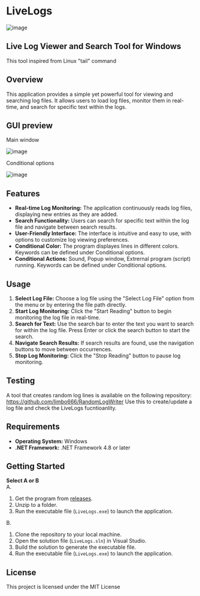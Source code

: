 # LiveLogs
![image](https://github.com/limbo666/LiveLogs/assets/331155/df2efe86-229a-49c1-99ce-32d22ab8ecda)

## Live Log Viewer and Search Tool for Windows
This tool inspired from Linux "tail" command 

## Overview
This application provides a simple yet powerful tool for viewing and searching log files. It allows users to load log files, monitor them in real-time, and search for specific text within the logs.

## GUI preview
Main window

![image](https://github.com/limbo666/LiveLogs/assets/331155/b46027ad-840d-4aa8-a65f-c75e8040b915)

Conditional options

![image](https://github.com/limbo666/LiveLogs/assets/331155/d82d7a31-db53-40c4-b094-81e3426ea2ce)




## Features
- **Real-time Log Monitoring:** The application continuously reads log files, displaying new entries as they are added.
- **Search Functionality:** Users can search for specific text within the log file and navigate between search results.
- **User-Friendly Interface:** The interface is intuitive and easy to use, with options to customize log viewing preferences.
- **Conditional Color:** The program displayes lines in different colors. Keywords can be defined under Conditional options.
- **Conditional Actions:** Sound, Popup window, Extrernal program (script) running. Keywords can be defined under Conditional options.

## Usage
1. **Select Log File:** Choose a log file using the "Select Log File" option from the menu or by entering the file path directly.
2. **Start Log Monitoring:** Click the "Start Reading" button to begin monitoring the log file in real-time.
3. **Search for Text:** Use the search bar to enter the text you want to search for within the log file. Press Enter or click the search button to start the search.
4. **Navigate Search Results:** If search results are found, use the navigation buttons to move between occurrences.
5. **Stop Log Monitoring:** Click the "Stop Reading" button to pause log monitoring.

## Testing
A tool that creates random log lines is available on the following repository: https://github.com/limbo666/RandomLogWriter
Use this to create/update a log file and check the LiveLogs fucntioanlity.

## Requirements
- **Operating System:** Windows
- **.NET Framework:** .NET Framework 4.8 or later

## Getting Started
**Select A or B** <br>
A.
1. Get the program from [releases](https://github.com/limbo666/LiveLogs/releases).
2. Unzip to a folder.
3. Run the executable file (`LiveLogs.exe`) to launch the application.

B.
1. Clone the repository to your local machine.
2. Open the solution file (`LiveLogs.sln`) in Visual Studio.
3. Build the solution to generate the executable file.
4. Run the executable file (`LiveLogs.exe`) to launch the application.

## License
This project is licensed under the MIT License
